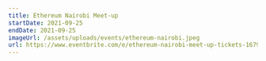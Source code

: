 ```yaml
---
title: Ethereum Nairobi Meet-up
startDate: 2021-09-25
endDate: 2021-09-25
imageUrl: /assets/uploads/events/ethereum-nairobi.jpeg
url: https://www.eventbrite.com/e/ethereum-nairobi-meet-up-tickets-167917428549
---
```

